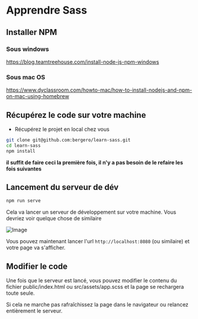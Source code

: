 # Apprendre Sass

## Installer NPM
### Sous windows
https://blog.teamtreehouse.com/install-node-js-npm-windows

### Sous mac OS
https://www.dyclassroom.com/howto-mac/how-to-install-nodejs-and-npm-on-mac-using-homebrew

## Récupérez le code sur votre machine
 * Récupérez le projet en local chez vous
```bash
git clone git@github.com:bergero/learn-sass.git
cd learn-sass
npm install
```

__il suffit de faire ceci la première fois, il n'y a pas besoin de le refaire les fois suivantes__

## Lancement du serveur de dév
```bash
npm run serve
```
Cela va lancer un serveur de développement sur votre machine. Vous devriez voir quelque chose de similaire

![Image](doc/done.png)

Vous pouvez maintenant lancer l'url `http://localhost:8080` (ou similaire) et votre page va s'afficher.

## Modifier le code
Une fois que le serveur est lancé, vous pouvez modifier le contenu du fichier public/index.html
ou src/assets/app.scss et la page se rechargera toute seule. 

Si cela ne marche pas rafraîchissez la page dans le navigateur ou relancez entièrement le serveur.
